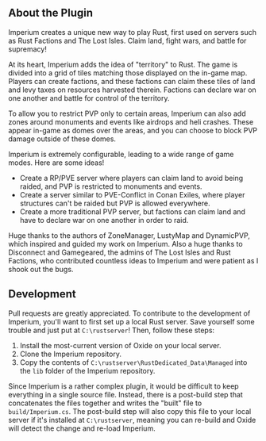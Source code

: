 ## About the Plugin

Imperium creates a unique new way to play Rust, first used on servers such as Rust Factions and The Lost Isles. Claim land, fight wars, and battle for supremacy!

At its heart, Imperium adds the idea of "territory" to Rust. The game is divided into a grid of tiles matching those displayed on the in-game map. Players can create factions, and these factions can claim these tiles of land and levy taxes on resources harvested therein. Factions can declare war on one another and battle for control of the territory.

To allow you to restrict PVP only to certain areas, Imperium can also add zones around monuments and events like airdrops and heli crashes. These appear in-game as domes over the areas, and you can choose to block PVP damage outside of these domes.

Imperium is extremely configurable, leading to a wide range of game modes. Here are some ideas!

* Create a RP/PVE server where players can claim land to avoid being raided, and PVP is restricted to monuments and events.
* Create a server similar to PVE-Conflict in Conan Exiles, where player structures can't be raided but PVP is allowed everywhere.
* Create a more traditional PVP server, but factions can claim land and have to declare war on one another in order to raid.

Huge thanks to the authors of ZoneManager, LustyMap and DynamicPVP, which inspired and guided my work on Imperium. Also a huge thanks to Disconnect and Gamegeared, the admins of The Lost Isles and Rust Factions, who contributed countless ideas to Imperium and were patient as I shook out the bugs.

## Development

Pull requests are greatly appreciated. To contribute to the development of Imperium, you'll want to first set up
a local Rust server. Save yourself some trouble and just put at `C:\rustserver`! Then, follow these steps:

1. Install the most-current version of Oxide on your local server.
2. Clone the Imperium repository.
3. Copy the contents of `C:\rustserver\RustDedicated_Data\Managed` into the `lib` folder of the Imperium repository.

Since Imperium is a rather complex plugin, it would be difficult to keep everything in a single source file. Instead, there is a post-build step that concatenates the files together and writes the "built" file to `build/Imperium.cs`. The post-build step will also copy this file to your local server if it's installed at `C:\rustserver`, meaning you can
re-build and Oxide will detect the change and re-load Imperium.

